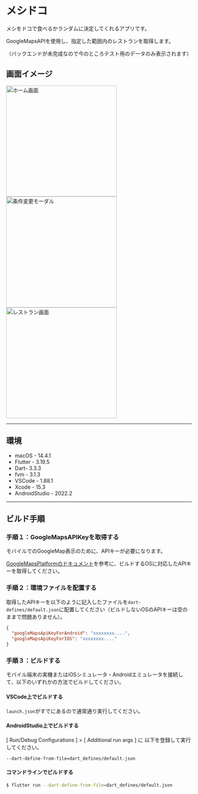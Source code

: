 # メシドコ

メシをドコで食べるかランダムに決定してくれるアプリです。

GoogleMapsAPIを使用し、指定した範囲内のレストランを取得します。

（バックエンドが未完成なので今のところテスト用のデータのみ表示されます）

## 画面イメージ

<img width="300" alt="ホーム画面" src="https://github.com/tkc-alien/meshidoko-app/assets/70576941/a8653b61-5ef1-4fc7-a52f-3357587490a5">
<img width="300" alt="条件変更モーダル" src="https://github.com/tkc-alien/meshidoko-app/assets/70576941/dbc9f893-5540-4af7-8594-3f462b80b887">
<img width="300" alt="レストラン画面" src="https://github.com/tkc-alien/meshidoko-app/assets/70576941/1fdf35e8-3598-4985-aecb-bc19f4a242a1">

---

## 環境

- macOS - 14.4.1
- Flutter - 3.19.5
- Dart-  3.3.3
- fvm - 3.1.3
- VSCode - 1.88.1
- Xcode - 15.3
- AndroidStudio - 2022.2

---

## ビルド手順

### 手順１：GoogleMapsAPIKeyを取得する

モバイルでのGoogleMap表示のために、APIキーが必要になります。

[GoogleMapsPlatformのドキュメント](https://developers.google.com/maps/documentation/javascript/get-api-key?hl=ja)を参考に、ビルドするOSに対応したAPIキーを取得してください。

### 手順２：環境ファイルを配置する

取得したAPIキーを以下のように記入したファイルを`dart-defines/default.json`に配置してください（ビルドしないOSのAPIキーは空のままで問題ありません）。

```json
{
  "googleMapsApiKeyForAndroid": "xxxxxxxx....",
  "googleMapsApiKeyForIOS": "xxxxxxxx...."
}
```

### 手順３：ビルドする

モバイル端末の実機またはiOSシミュレータ・Androidエミュレータを接続して、以下のいずれかの方法でビルドしてください。

#### VSCode上でビルドする

`launch.json`がすでにあるので通常通り実行してください。

#### AndroidStudio上でビルドする

[ Run/Debug Configurations ] > [ Additional run args ] に 以下を登録して実行してください。

```
--dart-define-from-file=dart_defines/default.json
```

#### コマンドラインでビルドする

```zsh
$ flutter run --dart-define-from-file=dart_defines/default.json
```
